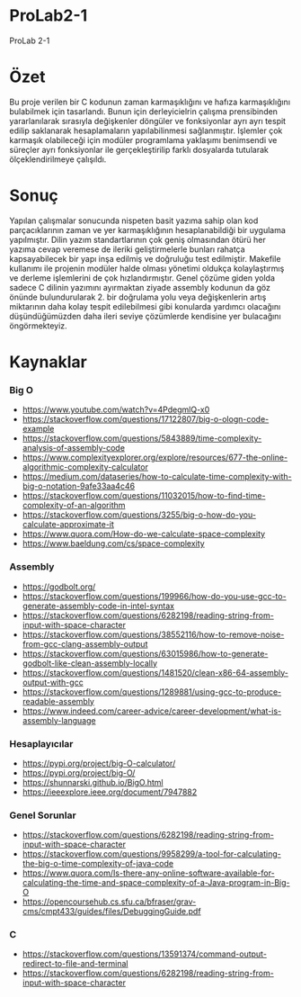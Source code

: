 # ProLab2-1
ProLab 2-1

# Özet

Bu proje verilen bir C kodunun zaman
karmaşıklığını ve hafıza karmaşıklığını bulabilmek için tasarlandı. 
Bunun için derleyicielrin çalışma prensibinden yararlanılarak
sırasıyla değişkenler döngüler ve fonksiyonlar ayrı
ayrı tespit edilip saklanarak hesaplamaların yapılabilinmesi
sağlanmıştır. İşlemler çok karmaşık olabileceği için modüler
programlama yaklaşımı benimsendi ve süreçler ayrı fonksiyonlar
ile gerçekleştirilip farklı dosyalarda tutularak ölçeklendirilmeye
çalışıldı.

# Sonuç

Yapılan çalışmalar sonucunda nispeten basit yazıma sahip
olan kod parçacıklarının zaman ve yer karmaşıklığının 
hesaplanabildiği bir uygulama yapılmıştır. Dilin yazım standartlarının 
çok geniş olmasından ötürü her yazıma cevap veremese
de ileriki geliştirmelerle bunları rahatça kapsayabilecek bir
yapı inşa edilmiş ve doğruluğu test edilmiştir. Makefile 
kullanımı ile projenin modüler halde olması yönetimi oldukça
kolaylaştırmış ve derleme işlemlerini de çok hızlandırmıştır.
Genel çözüme giden yolda sadece C dilinin yazımını
ayırmaktan ziyade assembly kodunun da göz önünde bulundurularak 
2. bir doğrulama yolu veya değişkenlerin artış miktarının
daha kolay tespit edilebilmesi gibi konularda yardımcı 
olacağını düşündüğümüzden daha ileri seviye çözümlerde 
kendisine yer bulacağını öngörmekteyiz.


# Kaynaklar

### Big O
- https://www.youtube.com/watch?v=4PdegmlQ-x0
- https://stackoverflow.com/questions/17122807/big-o-ologn-code-example
- https://stackoverflow.com/questions/5843889/time-complexity-analysis-of-assembly-code
- https://www.complexityexplorer.org/explore/resources/677-the-online-algorithmic-complexity-calculator
- https://medium.com/dataseries/how-to-calculate-time-complexity-with-big-o-notation-9afe33aa4c46
- https://stackoverflow.com/questions/11032015/how-to-find-time-complexity-of-an-algorithm
- https://stackoverflow.com/questions/3255/big-o-how-do-you-calculate-approximate-it
- https://www.quora.com/How-do-we-calculate-space-complexity
- https://www.baeldung.com/cs/space-complexity

### Assembly
- https://godbolt.org/
- https://stackoverflow.com/questions/199966/how-do-you-use-gcc-to-generate-assembly-code-in-intel-syntax
- https://stackoverflow.com/questions/6282198/reading-string-from-input-with-space-character
- https://stackoverflow.com/questions/38552116/how-to-remove-noise-from-gcc-clang-assembly-output
- https://stackoverflow.com/questions/63015986/how-to-generate-godbolt-like-clean-assembly-locally
- https://stackoverflow.com/questions/1481520/clean-x86-64-assembly-output-with-gcc
- https://stackoverflow.com/questions/1289881/using-gcc-to-produce-readable-assembly
- https://www.indeed.com/career-advice/career-development/what-is-assembly-language

### Hesaplayıcılar
- https://pypi.org/project/big-O-calculator/
- https://pypi.org/project/big-O/
- https://shunnarski.github.io/BigO.html
- https://ieeexplore.ieee.org/document/7947882

### Genel Sorunlar
- https://stackoverflow.com/questions/6282198/reading-string-from-input-with-space-character
- https://stackoverflow.com/questions/9958299/a-tool-for-calculating-the-big-o-time-complexity-of-java-code
- https://www.quora.com/Is-there-any-online-software-available-for-calculating-the-time-and-space-complexity-of-a-Java-program-in-Big-O
- https://opencoursehub.cs.sfu.ca/bfraser/grav-cms/cmpt433/guides/files/DebuggingGuide.pdf


### C
- https://stackoverflow.com/questions/13591374/command-output-redirect-to-file-and-terminal
- https://stackoverflow.com/questions/6282198/reading-string-from-input-with-space-character
